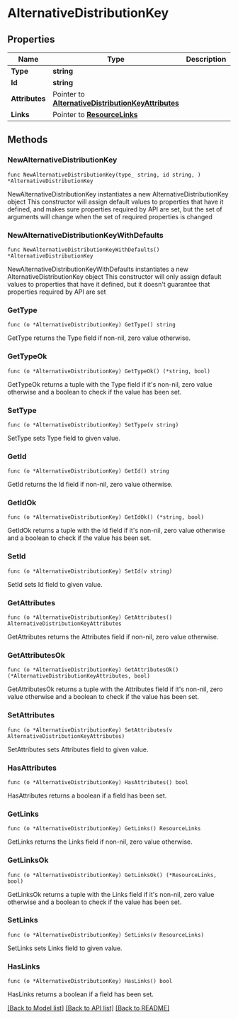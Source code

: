 # AlternativeDistributionKey

## Properties

Name | Type | Description | Notes
------------ | ------------- | ------------- | -------------
**Type** | **string** |  | 
**Id** | **string** |  | 
**Attributes** | Pointer to [**AlternativeDistributionKeyAttributes**](AlternativeDistributionKeyAttributes.md) |  | [optional] 
**Links** | Pointer to [**ResourceLinks**](ResourceLinks.md) |  | [optional] 

## Methods

### NewAlternativeDistributionKey

`func NewAlternativeDistributionKey(type_ string, id string, ) *AlternativeDistributionKey`

NewAlternativeDistributionKey instantiates a new AlternativeDistributionKey object
This constructor will assign default values to properties that have it defined,
and makes sure properties required by API are set, but the set of arguments
will change when the set of required properties is changed

### NewAlternativeDistributionKeyWithDefaults

`func NewAlternativeDistributionKeyWithDefaults() *AlternativeDistributionKey`

NewAlternativeDistributionKeyWithDefaults instantiates a new AlternativeDistributionKey object
This constructor will only assign default values to properties that have it defined,
but it doesn't guarantee that properties required by API are set

### GetType

`func (o *AlternativeDistributionKey) GetType() string`

GetType returns the Type field if non-nil, zero value otherwise.

### GetTypeOk

`func (o *AlternativeDistributionKey) GetTypeOk() (*string, bool)`

GetTypeOk returns a tuple with the Type field if it's non-nil, zero value otherwise
and a boolean to check if the value has been set.

### SetType

`func (o *AlternativeDistributionKey) SetType(v string)`

SetType sets Type field to given value.


### GetId

`func (o *AlternativeDistributionKey) GetId() string`

GetId returns the Id field if non-nil, zero value otherwise.

### GetIdOk

`func (o *AlternativeDistributionKey) GetIdOk() (*string, bool)`

GetIdOk returns a tuple with the Id field if it's non-nil, zero value otherwise
and a boolean to check if the value has been set.

### SetId

`func (o *AlternativeDistributionKey) SetId(v string)`

SetId sets Id field to given value.


### GetAttributes

`func (o *AlternativeDistributionKey) GetAttributes() AlternativeDistributionKeyAttributes`

GetAttributes returns the Attributes field if non-nil, zero value otherwise.

### GetAttributesOk

`func (o *AlternativeDistributionKey) GetAttributesOk() (*AlternativeDistributionKeyAttributes, bool)`

GetAttributesOk returns a tuple with the Attributes field if it's non-nil, zero value otherwise
and a boolean to check if the value has been set.

### SetAttributes

`func (o *AlternativeDistributionKey) SetAttributes(v AlternativeDistributionKeyAttributes)`

SetAttributes sets Attributes field to given value.

### HasAttributes

`func (o *AlternativeDistributionKey) HasAttributes() bool`

HasAttributes returns a boolean if a field has been set.

### GetLinks

`func (o *AlternativeDistributionKey) GetLinks() ResourceLinks`

GetLinks returns the Links field if non-nil, zero value otherwise.

### GetLinksOk

`func (o *AlternativeDistributionKey) GetLinksOk() (*ResourceLinks, bool)`

GetLinksOk returns a tuple with the Links field if it's non-nil, zero value otherwise
and a boolean to check if the value has been set.

### SetLinks

`func (o *AlternativeDistributionKey) SetLinks(v ResourceLinks)`

SetLinks sets Links field to given value.

### HasLinks

`func (o *AlternativeDistributionKey) HasLinks() bool`

HasLinks returns a boolean if a field has been set.


[[Back to Model list]](../README.md#documentation-for-models) [[Back to API list]](../README.md#documentation-for-api-endpoints) [[Back to README]](../README.md)


